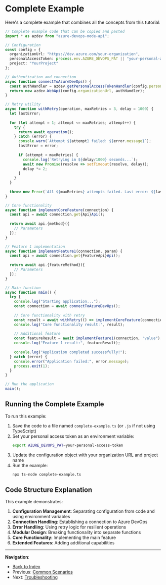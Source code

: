 # Complete Example

Here's a complete example that combines all the concepts from this tutorial:

```typescript
// Complete example code that can be copied and pasted
import * as azdev from "azure-devops-node-api";

// Configuration
const config = {
  organizationUrl: "https://dev.azure.com/your-organization",
  personalAccessToken: process.env.AZURE_DEVOPS_PAT || "your-personal-access-token",
  project: "YourProject"
};

// Authentication and connection
async function connectToAzureDevOps() {
  const authHandler = azdev.getPersonalAccessTokenHandler(config.personalAccessToken);
  return new azdev.WebApi(config.organizationUrl, authHandler);
}

// Retry utility
async function withRetry(operation, maxRetries = 3, delay = 1000) {
  let lastError;
  
  for (let attempt = 1; attempt <= maxRetries; attempt++) {
    try {
      return await operation();
    } catch (error) {
      console.warn(`Attempt ${attempt} failed: ${error.message}`);
      lastError = error;
      
      if (attempt < maxRetries) {
        console.log(`Retrying in ${delay/1000} seconds...`);
        await new Promise(resolve => setTimeout(resolve, delay));
        delay *= 2;
      }
    }
  }
  
  throw new Error(`All ${maxRetries} attempts failed. Last error: ${lastError.message}`);
}

// Core functionality
async function implementCoreFeature(connection) {
  const api = await connection.get{Api}Api();
  
  return await api.{method}({
    // Parameters
  });
}

// Feature 1 implementation
async function implementFeature1(connection, param) {
  const api = await connection.get{FeatureApi}Api();
  
  return await api.{featureMethod}({
    // Parameters
  });
}

// Main function
async function main() {
  try {
    console.log("Starting application...");
    const connection = await connectToAzureDevOps();
    
    // Core functionality with retry
    const result = await withRetry(() => implementCoreFeature(connection));
    console.log("Core functionality result:", result);
    
    // Additional feature
    const featureResult = await implementFeature1(connection, "value");
    console.log("Feature 1 result:", featureResult);
    
    console.log("Application completed successfully!");
  } catch (error) {
    console.error("Application failed:", error.message);
    process.exit(1);
  }
}

// Run the application
main();
```

## Running the Complete Example

To run this example:

1. Save the code to a file named `complete-example.ts` (or `.js` if not using TypeScript)
2. Set your personal access token as an environment variable:
   ```bash
   export AZURE_DEVOPS_PAT=your-personal-access-token
   ```
3. Update the configuration object with your organization URL and project name
4. Run the example:
   ```bash
   npx ts-node complete-example.ts
   ```

## Code Structure Explanation

This example demonstrates:

1. **Configuration Management**: Separating configuration from code and using environment variables
2. **Connection Handling**: Establishing a connection to Azure DevOps
3. **Error Handling**: Using retry logic for resilient operations
4. **Modular Design**: Breaking functionality into separate functions
5. **Core Functionality**: Implementing the main feature
6. **Extended Features**: Adding additional capabilities

---

**Navigation**:
- [Back to Index](../index.md)
- Previous: [Common Scenarios](./05-common-scenarios.md)
- Next: [Troubleshooting](./07-troubleshooting.md) 